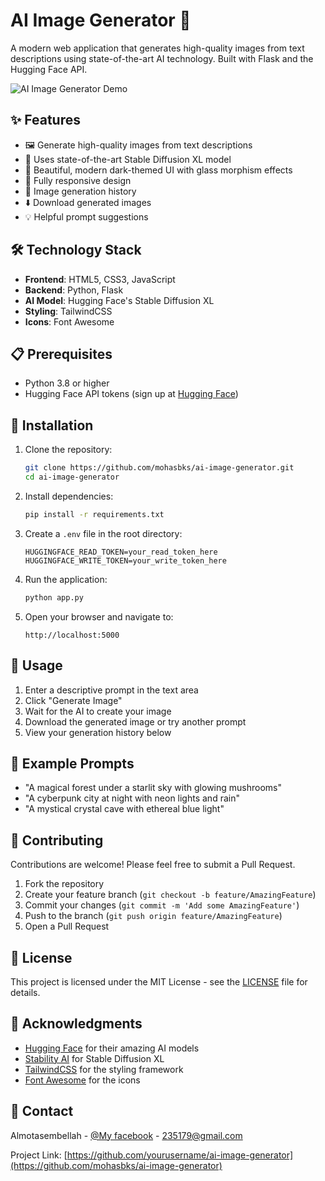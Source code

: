 # AI Image Generator 🎨

A modern web application that generates high-quality images from text descriptions using state-of-the-art AI technology. Built with Flask and the Hugging Face API.

![AI Image Generator Demo](demo.gif)

## ✨ Features

- 🖼️ Generate high-quality images from text descriptions
- 🎯 Uses state-of-the-art Stable Diffusion XL model
- 💫 Beautiful, modern dark-themed UI with glass morphism effects
- 📱 Fully responsive design
- 🔄 Image generation history
- ⬇️ Download generated images
- 💡 Helpful prompt suggestions


## 🛠️ Technology Stack

- **Frontend**: HTML5, CSS3, JavaScript
- **Backend**: Python, Flask
- **AI Model**: Hugging Face's Stable Diffusion XL
- **Styling**: TailwindCSS
- **Icons**: Font Awesome

## 📋 Prerequisites

- Python 3.8 or higher
- Hugging Face API tokens (sign up at [Hugging Face](https://huggingface.co))

## 🔧 Installation

1. Clone the repository:
   ```bash
   git clone https://github.com/mohasbks/ai-image-generator.git
   cd ai-image-generator
   ```

2. Install dependencies:
   ```bash
   pip install -r requirements.txt
   ```

3. Create a `.env` file in the root directory:
   ```env
   HUGGINGFACE_READ_TOKEN=your_read_token_here
   HUGGINGFACE_WRITE_TOKEN=your_write_token_here
   ```

4. Run the application:
   ```bash
   python app.py
   ```

5. Open your browser and navigate to:
   ```
   http://localhost:5000
   ```

## 💭 Usage

1. Enter a descriptive prompt in the text area
2. Click "Generate Image"
3. Wait for the AI to create your image
4. Download the generated image or try another prompt
5. View your generation history below

## 🌟 Example Prompts

- "A magical forest under a starlit sky with glowing mushrooms"
- "A cyberpunk city at night with neon lights and rain"
- "A mystical crystal cave with ethereal blue light"

## 🤝 Contributing

Contributions are welcome! Please feel free to submit a Pull Request.

1. Fork the repository
2. Create your feature branch (`git checkout -b feature/AmazingFeature`)
3. Commit your changes (`git commit -m 'Add some AmazingFeature'`)
4. Push to the branch (`git push origin feature/AmazingFeature`)
5. Open a Pull Request

## 📝 License

This project is licensed under the MIT License - see the [LICENSE](LICENSE) file for details.

## 🙏 Acknowledgments

- [Hugging Face](https://huggingface.co) for their amazing AI models
- [Stability AI](https://stability.ai) for Stable Diffusion XL
- [TailwindCSS](https://tailwindcss.com) for the styling framework
- [Font Awesome](https://fontawesome.com) for the icons

## 📧 Contact

Almotasembellah - [@My facebook](https://www.facebook.com/motasem.awwad.18) - 235179@gmail.com

Project Link: [https://github.com/yourusername/ai-image-generator](https://github.com/mohasbks/ai-image-generator)
